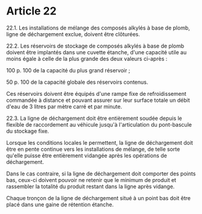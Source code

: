 # Article 22

22.1. Les installations de mélange des composés alkylés à base de plomb, ligne de déchargement exclue, doivent être clôturées.

22.2. Les réservoirs de stockage de composés alkylés à base de plomb doivent être implantés dans une cuvette étanche, d'une capacité utile au moins égale à celle de la plus grande des deux valeurs ci-après :

100 p. 100 de la capacité du plus grand réservoir ;

50 p. 100 de la capacité globale des réservoirs contenus.

Ces réservoirs doivent être équipés d'une rampe fixe de refroidissement commandée à distance et pouvant assurer sur leur surface totale un débit d'eau de 3 litres par mètre carré et par minute.

22.3. La ligne de déchargement doit être entièrement soudée depuis le flexible de raccordement au véhicule jusqu'à l'articulation du pont-bascule du stockage fixe.

Lorsque les conditions locales le permettent, la ligne de déchargement doit être en pente continue vers les installations de mélange, de telle sorte qu'elle puisse être entièrement vidangée après les opérations de déchargement.

Dans le cas contraire, si la ligne de déchargement doit comporter des points bas, ceux-ci doivent pouvoir ne retenir que le minimum de produit et rassembler la totalité du produit restant dans la ligne après vidange.

Chaque tronçon de la ligne de déchargement situé à un point bas doit être placé dans une gaine de rétention étanche.
